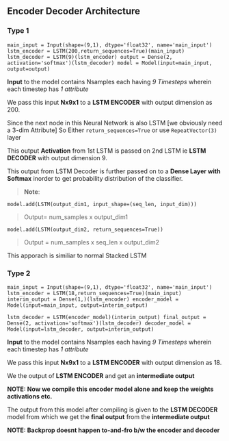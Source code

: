 

## Encoder Decoder Architecture

### Type 1

`
main_input = Input(shape=(9,1), dtype='float32', name='main_input')
lstm_encoder = LSTM(200,return_sequences=True)(main_input)
lstm_decoder = LSTM(9)(lstm_encoder)
output = Dense(2, activation='softmax')(lstm_decoder)
model = Model(input=main_input, output=output)
`


**Input** to the model contains Nsamples each having *9 Timesteps* wherein each timestep has *1 attribute*

We pass this input **Nx9x1** to a **LSTM ENCODER** with output dimension as 200.

Since the next node in this Neural Network is also LSTM [we obviously need a 3-dim Attribute] So Either `return_sequences=True` or use `RepeatVector(3)` layer

This output **Activation** from 1st LSTM is passed on 2nd LSTM ie **LSTM DECODER** with output dimension 9.

This output from LSTM Decoder is further passed on to a **Dense Layer with Softmax** inorder to get probability distribution of the classifier.



>**Note**:

 `model.add(LSTM(output_dim1, input_shape=(seq_len, input_dim)))`

  >Output= num_samples x output_dim1

 `model.add(LSTM(output_dim2, return_sequences=True))`

  >Output = num_samples x seq_len x output_dim2


This apporach is similiar to normal Stacked LSTM

### Type 2



`main_input = Input(shape=(9,1), dtype='float32', name='main_input')
lstm_encoder = LSTM(18,return_sequences=True)(main_input)
interim_output = Dense(1,)(lstm_encoder)
encoder_model = Model(input=main_input, output=interim_output)`

`lstm_decoder = LSTM(encoder_model)(interim_output)
final_output = Dense(2, activation='softmax')(lstm_decoder)
decoder_model = Model(input=lstm_decoder, output=interim_output)`


**Input** to the model contains Nsamples each having *9 Timesteps* wherein each timestep has *1 attribute*

We pass this input **Nx9x1** to a **LSTM ENCODER** with output dimension as 18.

We the output of **LSTM ENCODER**  and get an **intermediate output**

**NOTE: Now we compile this encoder model alone and keep the weights activations etc.**

The output from this model after compiling is given to the **LSTM DECODER** model from which we get the **final output** from the **intermediate output**

**NOTE: Backprop doesnt happen to-and-fro b/w the encoder and decoder**

